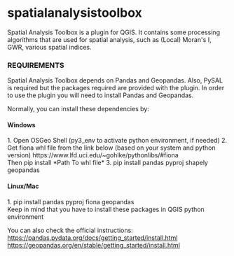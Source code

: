 # spatialanalysistoolbox

<p>
Spatial Analysis Toolbox is a plugin for QGIS. It contains some processing algorithms that are used for spatial analysis, such as (Local) Moran's I, GWR, various spatial indices.
</p>


<h3>REQUIREMENTS</h3>
<p>
Spatial Analysis Toolbox depends on Pandas and Geopandas. Also, PySAL is required but the packages required are provided with the plugin.
In order to use the plugin you will need to install Pandas and Geopandas.
</p>
Normally, you can install these dependencies by:

<h4>Windows</h4>
1. Open OSGeo Shell (py3_env to activate python environment, if needed)
2. Get fiona whl file from the link below (based on your system and python version)
https://www.lfd.uci.edu/~gohlke/pythonlibs/#fiona
<br>Then pip install *Path To whl file*
3. pip install pandas pyproj shapely geopandas

<h4>Linux/Mac</h4>
1. pip install pandas pyproj fiona geopandas
<br> Keep in mind that you have to install these packages in QGIS python environment

You can also check the official instructions:<br>
https://pandas.pydata.org/docs/getting_started/install.html <br>
https://geopandas.org/en/stable/getting_started/install.html <br>
